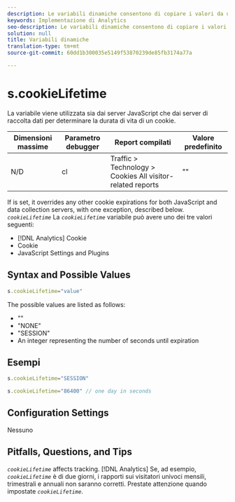 ```yaml
---
description: Le variabili dinamiche consentono di copiare i valori da una variabile all’altra senza digitare più volte i valori completi nelle richieste di immagini sul sito.
keywords: Implementazione di Analytics
seo-description: Le variabili dinamiche consentono di copiare i valori da una variabile all’altra senza digitare più volte i valori completi nelle richieste di immagini sul sito.
solution: null
title: Variabili dinamiche
translation-type: tm+mt
source-git-commit: 60dd1b300035e5149f53870239de85fb3174a77a

---
```



# s.cookieLifetime

La variabile viene utilizzata sia dai server JavaScript che dai server di raccolta dati per determinare la durata di vita di un cookie.

| Dimensioni massime | Parametro debugger | Report compilati | Valore predefinito |
|---|---|---|---|
| N/D | cl | Traffic &gt; Technology &gt; Cookies All visitor-related reports | "" |

If  is set, it overrides any other cookie expirations for both JavaScript and data collection servers, with one exception, described below. *`cookieLifetime`* La *`cookieLifetime`* variabile può avere uno dei tre valori seguenti:

* [!DNL Analytics] Cookie
* Cookie
* JavaScript Settings and Plugins

## Syntax and Possible Values

```js
s.cookieLifetime="value"
```

The possible values are listed as follows:

* ""
* "NONE"
* "SESSION"
* An integer representing the number of seconds until expiration

## Esempi

```js
s.cookieLifetime="SESSION"
```

```js
s.cookieLifetime="86400" // one day in seconds
```

## Configuration Settings

Nessuno

## Pitfalls, Questions, and Tips

*`cookieLifetime`* affects  tracking. [!DNL Analytics] Se, ad esempio, *`cookieLifetime`* è di due giorni, i rapporti sui visitatori univoci mensili, trimestrali e annuali non saranno corretti. Prestate attenzione quando impostate *`cookieLifetime`*.
